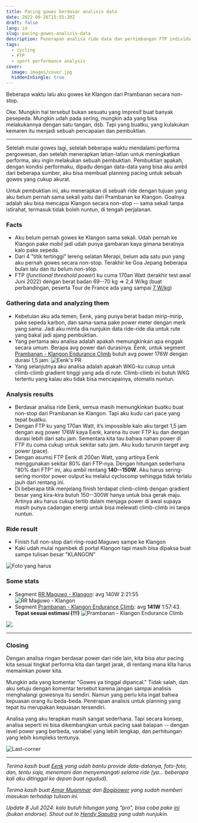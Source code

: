 ```yaml
---
title: Pacing gowes berdasar analisis data
date: 2022-09-26T15:55:20Z
draft: false
lang: id
slug: pacing-gowes-analisis-data
description: Penerapan analisa ride data dan pertimbangan FTP individu untuk pacing sebuah ride secara tepat.
tags:
  - cycling
  - FTP
  - sport performance analysis
cover:
  image: images/cover.jpg
  hiddenInSingle: true
---
```


Beberapa waktu lalu aku gowes ke Klangon dari Prambanan secara non-stop.

Oke. Mungkin hal tersebut bukan sesuatu yang impresif buat banyak pesepeda. Mungkin udah pada sering, mungkin ada yang bisa melakukannya dengan satu tangan, dsb. Tapi yang buatku, yang kulakukan kemaren itu menjadi sebuah pencapaian dan pembuktian.

---

Setelah mulai gowes lagi, setelah beberapa waktu mendalami performa pergowesan, dan setelah menerapkan latian-latian untuk meningkatkan performa, aku ingin melakukan sebuah pembuktian. Pembuktian apakah, dengan kondisi performaku, dipadu dengan data-data yang bisa aku ambil dari beberapa sumber, aku bisa membuat planning pacing untuk sebuah gowes yang cukup akurat.

Untuk pembuktian ini, aku menerapkan di sebuah ride dengan tujuan yang aku belum pernah sama sekali yaitu dari Prambanan ke Klangon. Goalnya adalah aku bisa mencapai Klangon secara non-stop -- sama sekali tanpa istirahat, termasuk tidak boleh nuntun, di tengah perjalanan.

### Facts

- Aku belum pernah gowes ke Klangon sama sekali. Udah pernah ke Klangon pake mobil jadi udah punya gambaran kaya gimana beratnya kalo pake sepeda.
- Dari 4 "titik tertinggi" lereng selatan Merapi, belum ada satu pun yang aku pernah gowes secara non-stop. Terakhir ke Goa Jepang beberapa bulan lalu dan itu belum non-stop.
- FTP (_functional threshold power_) ku cuma 170an Watt (terakhir test awal Juni 2022) dengan berat badan 69--70 kg ⇒ 2,4 W/kg (buat perbandingan, peserta Tour de France ada yang sampai [7 W/kg](https://velo.outsideonline.com/road/road-racing/tour-de-france/the-power-numbers-at-this-years-tour-de-france-are-the-highest-in-the-modern-era-of-cycling/))

### Gathering data and analyzing them

- Kebetulan aku ada temen, Eenk, yang punya berat badan mirip-mirip, pake sepeda karbon, dan sama-sama pake power meter dengan merk yang sama. Jadi aku minta dia nunjukin data ride-ride dia untuk rute yang bakal jadi ajang pembuktian.
- Yang pertama aku analisa adalah apakah memungkinkan apa enggak secara umum. Berapa avg power dan durasinya. Eenk, untuk segment [Prambanan - Klangon Endurance Climb](https://www.strava.com/segments/19729302) butuh avg power 176W dengan durasi 1,5 jam.
  ![Eenk's PR](images/eenks-pr.jpg#center)
- Yang selanjutnya aku analisa adalah apakah WKG-ku cukup untuk climb-climb gradient tinggi yang ada di rute. Climb-climb ini butuh WKG tertentu yang kalau aku tidak bisa mencapainya, otomatis nuntun.

### Analysis results

- Berdasar analisa ride Eenk, semua masih memungkinkan buatku buat non-stop dari Prambanan ke Klangon. Tapi aku kudu cari pace yang tepat buatku.
- Dengan FTP ku yang 170an Watt, it’s impossible kalo aku target 1,5 jam dengan avg power 176W kaya Eenk, karena itu over FTP ku dan dengan durasi lebih dari satu jam. Sementara kita tau bahwa nahan power di FTP itu cuma cukup untuk sekitar satu jam. Aku kudu turunin target avg power (pace).
- Dengan asumsi FTP Eenk di 200an Watt, yang artinya Eenk menggunakan sekitar 80% dari FTP-nya. Dengan hitungan sederhana "80% dari FTP" ini, aku ambil rentang **140--150W**. Aku harus sering-sering monitor power output ku melalui cyclocomp sehingga tidak terlalu jauh dari rentang ini.
- Di beberapa titik menjelang finish terdapat climb-climb dengan gradient besar yang kira-kira butuh 150--300W hanya untuk bisa gerak maju. Artinya aku harus cukup tertib dalam menjaga power di awal supaya masih punya cadangan energi untuk bisa melewati climb-climb ini tanpa nuntun.

### Ride result

- Finish full non-stop dari ring-road Maguwo sampe ke Klangon
- Kaki udah mulai ngambek di portal Klangon tapi masih bisa dipaksa buat sampe tulisan besar "KLANGON"

![Foto yang harus](images/finish.jpg#center "Merapi sedang malu. Menyelimuti puncaknya dengan awan.")

### Some stats

- Segment [RR Maguwo - Klangon](https://www.strava.com/segments/32908149): avg 140W 2:21:55
  ![RR Maguwo - Klangon](images/rr_maguwo-klangon.png#center)
- Segment [Prambanan - Klangon Endurance Climb](https://www.strava.com/segments/19729302): avg **141W** 1:57:43. **Tepat sesuai estimasi (!!!)**
  ![Prambanan - Klangon Endurance Climb](images/prambanan-klangon.png#center)

![.](images/so_good.jpg#center)

---

### Closing

Dengan analisa ringan berdasar power dari ride lain, kita bisa atur pacing kita sesuai tingkat performa kita dan target jarak, di rentang mana kita harus memainkan power kita.

Mungkin ada yang komentar "Gowes ya tinggal dipancal." Tidak salah, dan aku setuju dengan komentar tersebut karena jangan sampai analisis menghalangi gowesnya itu sendiri. Namun yang perlu kita ingat bahwa kepuasan orang itu beda-beda. Penerapan analisis untuk planning yang tepat itu merupakan kepuasan tersendiri.

Analisa yang aku terapkan masih sangat sederhana. Tapi secara konsep, analisa seperti ini bisa dikembangkan untuk pacing saat balapan -- dengan level power yang berbeda, variabel yang lebih lengkap, dan perhitungan yang lebih kompleks tentunya.

![Last-corner](images/best-view.jpg#center "Ciao!!!")

---

_Terima kasih buat [Eenk](https://x.com/hendriansah) yang udah bantu provide data-datanya, foto-foto, dan, tentu saja, menemani dan menyemangati selama ride (ya... beberapa kali aku ditinggal ke depan buat ngudud)._

_Terima kasih buat [Amar Muammar](https://www.strava.com/athletes/41964148) dan [Bogipower](https://www.strava.com/athletes/23853365) yang sudah memberi masukan terhadap tulisan ini._

_Update 8 Juli 2024: kalo butuh hitungan yang "pro", bisa coba pake [ini](https://wwww.bestbikessplit.com/) (bukan endorse). Shout out to [Hendy Saputra](https://www.strava.com/athletes/27389527) yang udah nunjukin._ 

